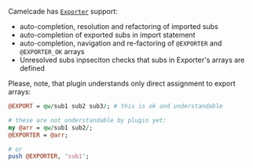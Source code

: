 Camelcade has [`Exporter`](http://perldoc.perl.org/Exporter.html) support:

* auto-completion, resolution and refactoring of imported subs
* auto-completion of exported subs in import statement
* auto-completion, navigation and re-factoring of `@EXPORTER` and `@EXPORTER_OK` arrays
* Unresolved subs inpseciton checks that subs in Exporter's arrays are defined

Please, note, that plugin understands only direct assignment to export arrays:
```perl
@EXPORT = qw/sub1 sub2 sub3/; # this is ok and understandable

# these are not understandable by plugin yet:
my @arr = qw/sub1 sub2/;
@EXPORTER = @arr;

# or
push @EXPORTER, 'sub1';
```